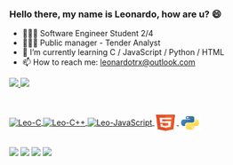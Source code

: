 ### Hello there, my name is Leonardo, how are u? 😄

- 👨🏻‍💻 Software Engineer Student 2/4
- 👨🏻‍💼 Public manager - Tender Analyst
- 🌱 I’m currently learning C / JavaScript / Python / HTML
- 📫 How to reach me: leonardotrx@outlook.com

 <div>
  <a href="https://github.com/Teeixeira">
  <img width="46%" src="https://github-readme-stats.vercel.app/api?username=Teeixeira&show_icons=true&theme=gotham&include_all_commits=true&count_private=true"/>
  <img width="50%" src="https://github-readme-stats.vercel.app/api/top-langs/?username=Teeixeira&layout=compact&langs_count=16&theme=gotham"/>
</div>

##

<div style="display: inline_block"><br>

  <img align="center" alt="Leo-C" height="30" width="40" src="https://cdn.jsdelivr.net/gh/devicons/devicon@latest/icons/c/c-original.svg" />
  <img align="center" alt="Leo-C++" height="30" width="40" src="https://cdn.jsdelivr.net/gh/devicons/devicon@latest/icons/cplusplus/cplusplus-original.svg" /> 
  <img align="center" alt="Leo-JavaScript" height="30" width="40" src="https://cdn.jsdelivr.net/gh/devicons/devicon@latest/icons/javascript/javascript-original.svg" />
  <img align="center" alt="Leo-HTML" height="30" width="40" src="https://raw.githubusercontent.com/devicons/devicon/master/icons/html5/html5-original.svg">
  <img align="center" alt="Leo-Python" height="30" width="40" src="https://raw.githubusercontent.com/devicons/devicon/master/icons/python/python-original.svg">
</div>

##

<div> 
  <a href="https://instagram.com/teeixeira_" target="_blank"><img src="https://img.shields.io/badge/-Instagram-%23E4405F?style=for-the-badge&logo=instagram&logoColor=white" target="_blank"></a>
 	<a href="https://www.twitch.tv/Teeixeira" target="_blank"><img src="https://img.shields.io/badge/Twitch-9146FF?style=for-the-badge&logo=twitch&logoColor=white" target="_blank"></a>
  <a href = "mailto:leonardotrx@outlook.com"><img src="https://img.shields.io/badge/Microsoft_Outlook-0078D4?style=for-the-badge&logo=microsoft-outlook&logoColor=white" target="_blank"></a>
  <a href="https://www.linkedin.com/in/leonardo-teixeira-de-carvalho" target="_blank"><img src="https://img.shields.io/badge/-LinkedIn-%230077B5?style=for-the-badge&logo=linkedin&logoColor=white" target="_blank"></a> 
  
</div>
